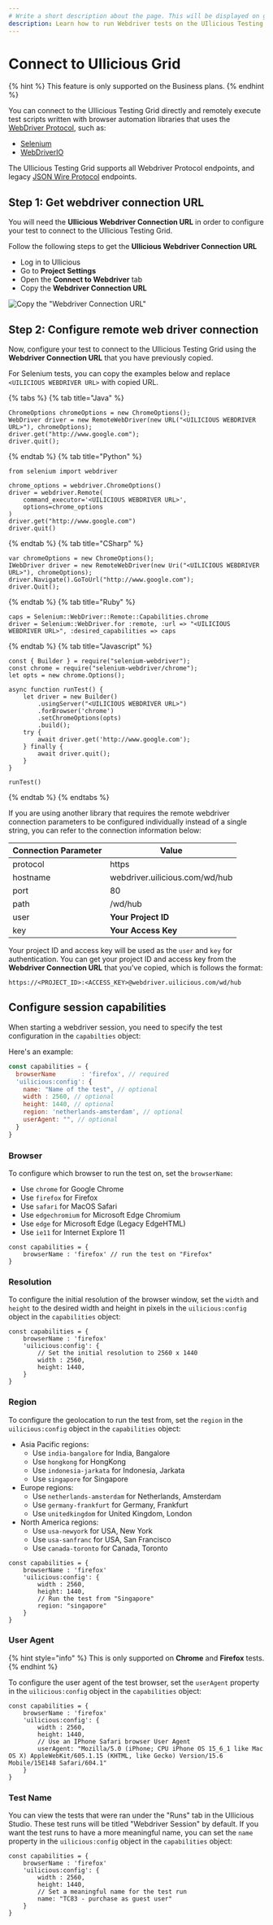 ```yaml
---
# Write a short description about the page. This will be displayed on google search results.
description: Learn how to run Webdriver tests on the UIlicious Testing Grid
---
```


# Connect to UIlicious Grid

{% hint %}
This feature is only supported on the Business plans.
{% endhint %}

You can connect to the UIlicious Testing Grid directly and remotely execute test scripts written with browser automation libraries that uses the [WebDriver Protocol](https://www.w3.org/TR/webdriver/), such as:
- [Selenium](https://www.selenium.dev/documentation/webdriver/)
- [WebDriverIO](https://webdriver.io/)

The UIlicious Testing Grid supports all Webdriver Protocol endpoints, and legacy [JSON Wire Protocol](https://www.selenium.dev/documentation/legacy/json_wire_protocol/) endpoints.

## Step 1: Get webdriver connection URL

You will need the **UIlicious Webdriver Connection URL** in order to configure your test to connect to the UIlicious Testing Grid.

Follow the following steps to get the **UIlicious Webdriver Connection URL** 
- Log in to UIlicious
- Go to **Project Settings**
- Open the **Connect to Webdriver** tab
- Copy the **Webdriver Connection URL**

![Copy the "Webdriver Connection URL"](/static/img/uilicious-studio-webdriver-config.png)

## Step 2: Configure remote web driver connection

Now, configure your test to connect to the UIlicious Testing Grid using the **Webdriver Connection URL** that you have previously copied.

For Selenium tests, you can copy the examples below and replace `<UILICIOUS WEBDRIVER URL>` with copied URL.

{% tabs %}
{% tab title="Java" %}
```java{2}
ChromeOptions chromeOptions = new ChromeOptions();
WebDriver driver = new RemoteWebDriver(new URL("<UILICIOUS WEBDRIVER URL>"), chromeOptions);
driver.get("http://www.google.com");
driver.quit();
```
{% endtab %}
{% tab title="Python" %}
```python{5}
from selenium import webdriver

chrome_options = webdriver.ChromeOptions()
driver = webdriver.Remote(
    command_executor='<UILICIOUS WEBDRIVER URL>',
    options=chrome_options
)
driver.get("http://www.google.com")
driver.quit()  
```
{% endtab %}
{% tab title="CSharp" %}
```csharp{2}
var chromeOptions = new ChromeOptions();
IWebDriver driver = new RemoteWebDriver(new Uri("<UILICIOUS WEBDRIVER URL>"), chromeOptions);
driver.Navigate().GoToUrl("http://www.google.com");
driver.Quit();
```
{% endtab %}
{% tab title="Ruby" %}
```ruby{2}
caps = Selenium::WebDriver::Remote::Capabilities.chrome
driver = Selenium::WebDriver.for :remote, :url => "<UILICIOUS WEBDRIVER URL>", :desired_capabilities => caps
```
{% endtab %}
{% tab title="Javascript" %}
```javascript{7}
const { Builder } = require("selenium-webdriver");
const chrome = require("selenium-webdriver/chrome");
let opts = new chrome.Options();

async function runTest() {
    let driver = new Builder()
        .usingServer("<UILICIOUS WEBDRIVER URL>")
        .forBrowser('chrome')
        .setChromeOptions(opts)
        .build();
    try {
        await driver.get('http://www.google.com');
    } finally {
        await driver.quit();
    }
}

runTest()
```
{% endtab %}
{% endtabs %}

If you are using another library that requires the remote webdriver connection parameters to be configured individually instead of a single string, you can refer to the connection information below:

| Connection Parameter | Value | 
|----------------------|-------|
| protocol | https |
| hostname | webdriver.uilicious.com/wd/hub |
| port | 80 |
| path | /wd/hub |
| user | **Your Project ID** |
| key | **Your Access Key** |

Your project ID and access key will be used as the `user` and `key` for authentication. You can get your project ID and access key from the **Webdriver Connection URL** that you've copied, which is follows the format:

`https://<PROJECT_ID>:<ACCESS_KEY>@webdriver.uilicious.com/wd/hub`

## Configure session capabilities

When starting a webdriver session, you need to specify the test configuration in the `capabilties` object:

Here's an example:
```javascript
const capabilities = {
  browserName       : 'firefox', // required
  'uilicious:config': {
    name: "Name of the test", // optional
    width : 2560, // optional
    height: 1440, // optional
    region: 'netherlands-amsterdam', // optional
    userAgent: "", // optional
  }
}
```

### Browser

To configure which browser to run the test on, set the `browserName`:
- Use `chrome` for Google Chrome
- Use `firefox` for Firefox
- Use `safari` for MacOS Safari
- Use `edgechromium` for Microsoft Edge Chromium
- Use `edge` for Microsoft Edge (Legacy EdgeHTML)
- Use `ie11` for Internet Explore 11

```javascript{2}
const capabilities = {
    browserName : 'firefox' // run the test on "Firefox"
}
```

### Resolution

To configure the initial resolution of the browser window, set the `width` and `height` to the desired width and height in pixels in the `uilicious:config` object in the `capabilities` object:

```javascript{5-6}
const capabilities = {
    browserName : 'firefox'
    'uilicious:config': {
        // Set the initial resolution to 2560 x 1440
        width : 2560,
        height: 1440,
    }
}
```

### Region

To configure the geolocation to run the test from, set the `region` in the `uilicious:config` object in the `capabilities` object:

- Asia Pacific regions:
    - Use `india-bangalore` for India, Bangalore
    - Use `hongkong` for HongKong
    - Use `indonesia-jarkata` for Indonesia, Jarkata
    - Use `singapore` for Singapore
- Europe regions:
    - Use `netherlands-amsterdam` for Netherlands, Amsterdam
    - Use `germany-frankfurt` for Germany, Frankfurt
    - Use `unitedkingdom` for United Kingdom, London
- North America regions:
    - Use `usa-newyork` for USA, New York
    - Use `usa-sanfranc` for USA, San Francisco
    - Use `canada-toronto` for Canada, Toronto

```javascript{7}
const capabilities = {
    browserName : 'firefox'
    'uilicious:config': {
        width : 2560, 
        height: 1440, 
        // Run the test from "Singapore"
        region: "singapore"
    }
}
```

### User Agent

{% hint style="info" %}
This is only supported on **Chrome** and **Firefox** tests.
{% endhint %}

To configure the user agent of the test browser, set the `userAgent` property in the `uilicious:config` object in the `capabilities` object:

```javascript{7}
const capabilities = {
    browserName : 'firefox'
    'uilicious:config': {
        width : 2560, 
        height: 1440, 
        // Use an IPhone Safari browser User Agent
        userAgent: "Mozilla/5.0 (iPhone; CPU iPhone OS 15_6_1 like Mac OS X) AppleWebKit/605.1.15 (KHTML, like Gecko) Version/15.6 Mobile/15E148 Safari/604.1"
    }
}
```

### Test Name

You can view the tests that were ran under the "Runs" tab in the UIlicious Studio. These test runs will be titled "Webdriver Session" by default. If you want the test runs to have a more meaningful name, you can set the `name` property in the `uilicious:config` object in the `capabilities` object:

```javascript{7}
const capabilities = {
    browserName : 'firefox'
    'uilicious:config': {
        width : 2560, 
        height: 1440, 
        // Set a meaningful name for the test run
        name: "TC83 - purchase as guest user"
    }
}
```

